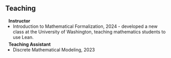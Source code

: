 ## Teaching

<h4 style="margin:0 10px 0;">Instructor</h4>

<ul style="margin:0 0 5px;">
    <li>Introduction to Mathematical Formalization, 2024 - developed a new class at the University of Washington, teaching mathematics students to use Lean.</li>
</ul>

<h4 style="margin:0 10px 0;">Teaching Assistant</h4>

<ul style="margin:0 0 5px;">
    <li>Discrete Mathematical Modeling, 2023</li>
</ul>
